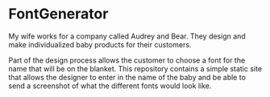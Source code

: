 # FontGenerator

My wife works for a company called Audrey and Bear. They design and make individualized baby products for their customers.

Part of the design process allows the customer to choose a font for the name that will be on the blanket. This repository contains a simple static site that allows the designer to enter in the name of the baby and be able to send a screenshot of what the different fonts would look like.
